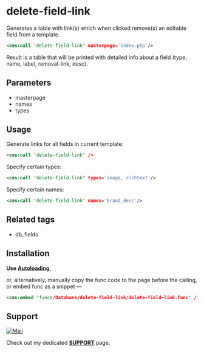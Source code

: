 # delete-field-link

Generates a table with link(s) which when clicked remove(s) an editable field from a template.

```xml
<cms:call 'delete-field-link' masterpage='index.php'/>
```

Result is a table that will be printed with detailed info about a field (type, name, label, removal-link, desc).

## Parameters

* masterpage
* names
* types

## Usage

Generate links for all fields in current template:

```xml
<cms:call 'delete-field-link' />
```

Specify certain types:

```xml
<cms:call 'delete-field-link' types='image, richtext'/>
```

Specify certain names:

```xml
<cms:call 'delete-field-link' names='brand_desc'/>
```

## Related tags

* db_fields

## Installation

**Use [Autoloading](https://github.com/trendoman/Cms-Fu/tree/master/ADDON-FUNCS-ON-DEMAND.md),**

or, alternatively, manually copy the func code to the page before the calling, or embed func as a snippet —

```xml
<cms:embed 'funcs/Database/delete-field-link/delete-field-link.func' />
```

## Support

[![Mail](https://img.shields.io/badge/gmail-%23539CFF.svg?&style=for-the-badge&logo=gmail&logoColor=white)](mailto:"Anton"<tony.smirnov@gmail.com>?subject=[GitHub])

Check out my dedicated [**SUPPORT**](/SUPPORT.md) page.
